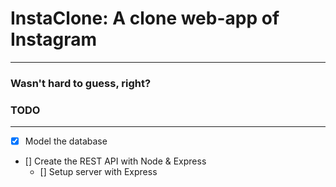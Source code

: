 # InstaClone: A clone web-app of Instagram

---

### Wasn't hard to guess, right?

### TODO

---

- [x] Model the database
- [] Create the REST API with Node & Express
  - [] Setup server with Express
